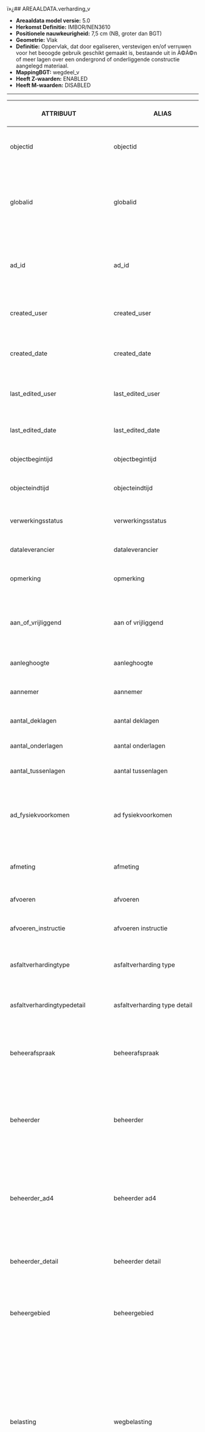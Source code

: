 ï»¿## AREAALDATA.verharding_v

* __Areaaldata model versie:__ 5.0
* __Herkomst Definitie:__ IMBOR/NEN3610
* __Positionele nauwkeurigheid:__ 7,5 cm (NB, groter dan BGT)
* __Geometrie:__ Vlak
* __Definitie:__ Oppervlak, dat door egaliseren, verstevigen en/of verruwen voor het beoogde gebruik geschikt gemaakt is, bestaande uit in Ã©Ã©n of meer lagen over een ondergrond of onderliggende constructie aangelegd materiaal.
* __MappingBGT:__ wegdeel_v
* __Heeft Z-waarden:__ ENABLED
* __Heeft M-waarden:__ DISABLED

***

|__ATTRIBUUT__                             |__ALIAS__                                 |__DATATYPE (length, precision)__       |__DEFINITIE__ (Oorsprong; Superklasse; Attribuuttype; Enumeratie/Referentie; Definitie)|
|------                                    |------                                    |------                                 |-----    |
|objectid                                  |objectid                                  |OID(0,0)                               |PNH; AREAALDATA; Waarde wordt automatisch bepaald; ; Default: None; Intern ArcGIS Identificatienummer, aangemaakt door ArcGIS.
|globalid                                  |globalid                                  |Globalid(38,0)                         |PNH; AREAALDATA; Waarde wordt automatisch bepaald; ; Default: None; Elk object heeft een unieke GlobalID (Global Unique Identifier). Dit is een systeemveld van de ArcGIS software welke noodzakelijk is om een aantal functionaliteiten binnen deze software te kunnen gebruiken.
|ad_id                                     |ad_id                                     |TEXT(255,0)                            |PNH; AREAALDATA; GUID; ; Default: None; Uniek identificatienummer voor het object dat onveranderlijk is zolang het object bestaat in Areaaldata: in format 'AD.[GUID]'. Dit moet worden ingevuld door de aannemer.
|created_user                              |created_user                              |TEXT(255,0)                            |PNH; AREAALDATA; Waarde wordt automatisch bepaald; ; Default: None; Naam van gebruiker die de rij heeft aangemaakt, gegenereerd door ArcGIS.
|created_date                              |created_date                              |DATE(15,0)                             |PNH; AREAALDATA; Waarde wordt automatisch bepaald; ; Default: None; Datum waarop de rij aan de database is toegevoegd, gegenereerd door ArcGIS.
|last_edited_user                          |last_edited_user                          |TEXT(255,0)                            |PNH; AREAALDATA; Waarde wordt automatisch bepaald; ; Default: None; Naam van gebruiker die de laatste mutatie heeft doorgevoerd, gegenereerd door ArcGIS.
|last_edited_date                          |last_edited_date                          |DATE(15,0)                             |PNH; AREAALDATA; Waarde wordt automatisch bepaald; ; Default: None; Datum van de laatste mutatie, gegenereerd door ArcGIS.
|objectbegintijd                           |objectbegintijd                           |DATE(9,0)                              |PNH; AREAALDATA; Vrij invoerveld; ; Default: None; Datum waarop het object bij de bronhouder is ontstaan.
|objecteindtijd                            |objecteindtijd                            |DATE(9,0)                              |PNH; AREAALDATA; Vrij invoerveld; ; Default: None; Datum waarop het object bij de bronhouder niet meer geldig is.
|verwerkingsstatus                         |verwerkingsstatus                         |TEXT(255,0)                            |PNH; AREAALDATA; Enumeratie; keuzelijst [verwerkingsstatus]; Default: None; Status van de gegevens.
|dataleverancier                           |dataleverancier                           |TEXT(255,0)                            |PNH; AREAALDATA; Vrij invoerveld; ; Default: None; Leverancier van de data.
|opmerking                                 |opmerking                                 |TEXT(3000,0)                           |PNH; AREAALDATA; Vrij invoerveld; ; Default: None; Algemene opmerking voor het object, zoals een omschrijving of toelichting.
|aan_of_vrijliggend                        |aan of vrijliggend                        |TEXT(255,0)                            |IMBOR; Verharding; Enueratie/referentie; keuzelijst [AanVrijliggend]; Default: None; Aanduiding voor fietspaden en voetpaden bij objecttype Verharding of deze vrijliggend of aanliggend zijn.
|aanleghoogte                              |aanleghoogte                              |FLOAT(6,2)                             |IMBOR; Constructie; Vrij invoerveld; ; Default: None; Hoogte van het beheerobject t.o.v. NAP in meters.
|aannemer                                  |aannemer                                  |TEXT(255,0)                            |IMBOR; Kunststofverharding; Vrij invoerveld; ; Default: None; Naam van de aannemer die het object aangelegd heeft.
|aantal_deklagen                           |aantal deklagen                           |SHORT(5,0)                             |IMBOR; Asfaltverharding; Vrij invoerveld; ; Default: None; Aantal deklagen bij asfaltverharding.
|aantal_onderlagen                         |aantal onderlagen                         |SHORT(5,0)                             |IMBOR; Asfaltverharding; Vrij invoerveld; ; Default: None; Aantal onderlagen bij asfaltverharding.
|aantal_tussenlagen                        |aantal tussenlagen                        |SHORT(5,0)                             |IMBOR; Asfaltverharding; Vrij invoerveld; ; Default: None; Aantal tussenlagen bij asfaltverharding.
|ad_fysiekvoorkomen                        |ad fysiekvoorkomen                        |TEXT(255,0)                            |PNH; Geo-object; Enueratie/referentie; keuzelijst [Fysiekvoorkomen]; Default: None; Aanduiding van het Â´fysieke voorkomenÂ´ van het beheerobject zoals dat in de BGT is vastgelegd. Overname van het bovenliggende BGT-object.
|afmeting                                  |afmeting                                  |TEXT(255,0)                            |IMBOR; Elementenverharding; Vrij invoerveld; ; Default: None; Aanduiding voor de afmeting van een object in lengte, breedte en hoogte.
|afvoeren                                  |afvoeren                                  |TEXT(3,0)                              |IMBOR; Constructie; Ja/Nee; ; Default: None; Aanduiding of het groenafval afgevoerd moet worden.
|afvoeren_instructie                       |afvoeren instructie                       |TEXT(255,0)                            |IMBOR; Constructie; Vrij invoerveld; ; Default: None; Extra aanwijzing bij het afvoeren van maai-, snoei- en ander groenafval.
|asfaltverhardingtype                      |asfaltverharding type                     |TEXT(255,0)                            |PNH; Asfaltverharding; Enueratie/referentie; keuzelijst [AsfaltverhardingType]; Default: None; verhardingstype volgens IMBOR
|asfaltverhardingtypedetail                |asfaltverharding type detail              |TEXT(255,0)                            |PNH; Asfaltverharding; Enueratie/referentie; keuzelijst [AsfaltverhardingTypeDetail]; Default: None; verhardingstype volgens IMBOR
|beheerafspraak                            |beheerafspraak                            |TEXT(255,0)                            |IMBOR; Beheerd object; Vrij invoerveld; ; Default: None; Attribuut voor het vermelden van aanvullende afspraken over het beheer van een object of voor het vermelden van specificaties van de beheersituatie van een object.
|beheerder                                 |beheerder                                 |TEXT(255,0)                            |IMBOR; Beheerd object; Enueratie/referentie; keuzelijst [BeheerObjectBeheerder]; Default: None; Een publiekrechtelijke instantie of (rechts)persoon die toeziet op de instandhouding van o.a. een object, kunstwerk of waterstaatswerk. De typen beheerder zijn conform de indeling in bronhouders (BGT).
|beheerder_ad4                             |beheerder ad4                             |TEXT(255,0)                            |IMBOR; Beheerd object; Enueratie/referentie; keuzelijst [BeheerObjectBeheerderAD4]; Default: None; Een publiekrechtelijke instantie of (rechts)persoon die toeziet op de instandhouding van o.a. een object, kunstwerk of waterstaatswerk. De typen beheerder zijn conform de indeling in bronhouders (BGT).
|beheerder_detail                          |beheerder detail                          |TEXT(255,0)                            |IMBOR; Beheerd object; Enueratie/referentie; keuzelijst [BeheerObjectBeheerderDetail]; Default: None; Nadere aanduiding van de beheerder van het beheerobject.
|beheergebied                              |beheergebied                              |TEXT(255,0)                            |IMBOR; Gebiedsindeling; Enueratie/referentie; keuzelijst [Beheergebied]; Default: None; De provincie heeft haar gebied in 8 gebieden opgesplitst. Amsterdam (gebied 8) is zelfstandig. Er zijn geen beheerobjecten in Areaaldata.
|belasting                                 |wegbelasting                              |TEXT(255,0)                            |PNH; Verharding; Enueratie/referentie; keuzelijst [WegBelasting]; Default: None; Gemiddelde verkeersbelasting van de verharding. De huidige tabel wegtypen uit publ. 146/147 (Wegtype bestaand) is in feite een combinatie tussen de 'wegcategorie' en de belasting. Deze tabel gaat waarschijnlijk verdwijnen. Vooruitlopend daarop is 'Wegtype bestaand' verwerkt in twee nieuwe tabellen, mede op basis van het CROW-project 'Differentiatie onderhoudsniveaus verhardingen', namelijk in 'wegtype nieuw' en 'belasting'. Op basis van de bestaande wegtype indeling is een indeling in 3 belastingklassen te maken: zwaar, normaal (gemiddeld), licht.
|bergend_vermogen                          |bergend vermogen                          |SHORT(5,0)                             |IMBOR; Verharding; Vrij invoerveld; ; Default: None; De hoeveelheid afvalwater die in de voorziening kan worden geborgen.
|bericht_id                                |bericht id                                |TEXT(255,0)                            |PNH; Geo-object; Vrij invoerveld; ; Default: None; BGT; nummer van het bericht dat PNH heeft verzonnen naar LV
|bermfunctie                               |bermfunctie                               |TEXT(255,0)                            |PNH; Verharding; Enueratie/referentie; keuzelijst [Bermfunctie]; Default: None; functie van de berm
|bestuurlijke_regio                        |bestuurelijke regio                       |TEXT(255,0)                            |PNH; Gebiedsindeling; Enueratie/referentie; keuzelijst [Bestuurlijke regio]; Default: None; De provincie heeft een aantal taken binnen de Noord-Hollandse gemeenten. Zo heeft de commissaris van de Koning (CvdK) een belangrijke rol bij de benoeming van burgemeesters. Ook houdt de provincie toezicht op de financiÃ«n van gemeenten.
|betonverhardingtype                       |betonverharding type                      |TEXT(255,0)                            |PNH; Betonverharding; Enueratie/referentie; keuzelijst [BetonverhardingType]; Default: None; verhardingstype volgens IMBOR
|betonverhardingtypedetail                 |betonverharding type detail               |TEXT(255,0)                            |PNH; Betonverharding; Enueratie/referentie; keuzelijst [BetonverhardingTypeDetail]; Default: None; verhardingstype volgens IMBOR
|bgt_functie                               |bgt functie                               |TEXT(255,0)                            |IMBOR; Geo-object; Waarde wordt automatisch bepaald; ; Default: None; Specificatie van de functie van het object.
|bgt_fysiek_voorkomen                      |bgt fysiekvoorkomen                       |TEXT(255,0)                            |IMBOR; Geo-object; Waarde wordt automatisch bepaald; ; Default: None; Aanduiding van het Â´fysieke voorkomenÂ´ van het beheerobject zoals dat in de BGT is vastgelegd. Overname van het bovenliggende BGT-object.
|bgt_objecttype                            |bgt objecttype                            |TEXT(255,0)                            |IMBOR; Geo-object; Waarde wordt automatisch bepaald; ; Default: None; Specificatie van het BGT/IMGeo-object.
|bgt_opmerking                             |bgt opmerking                             |TEXT(255,0)                            |IMBOR; Geo-object; Waarde wordt automatisch bepaald; ; Default: None; Opmerking die bij het object ten behoeve van de uitwisseling geplaatst kan worden speciaal voor de BGT-applicatie (Geovoorziening).
|bgt_subtype                               |bgt subtype                               |TEXT(255,0)                            |PNH; Geo-object; Vrij invoerveld; ; Default: None; komt uit bgtbeheer waarde
|bijzonderewaarde                          |bijzonderewaarde                          |TEXT(255,0)                            |PNH; Verharding; Vrij invoerveld; ; Default: None; indicatie van de bijzondere waarde
|bor_functie                               |bor functie                               |TEXT(255,0)                            |IMBOR; Geo-object; Waarde wordt automatisch bepaald; ; Default: None; Aanvullend element van het IMBOR-schema in het geo-bor koppelvlak, voor het uitwisselen van functies die niet in de huidige versie van IMGeo voorkomen.
|bor_fysiekvoorkomen                       |bor fysiekvoorkomen                       |TEXT(255,0)                            |IMBOR; Geo-object; Waarde wordt automatisch bepaald; ; Default: None; Aanduiding van het Â´fysieke voorkomen-plusÂ´ van het beheerobject zoals dat in IMGeo is vastgelegd. Overname uit IMGeo-object.
|bouwjaar                                  |bouwjaar                                  |DATE(9,0)                              |IMBOR; Constructie; Vrij invoerveld; ; Default: None; Bouwjaar van het object. Deze kan afwijken van het jaar van aanleg, bijvoorbeeld wanneer een beheerobject hergebruikt wordt.
|breedte                                   |breedte                                   |FLOAT(6,2)                             |PNH; Verharding; Vrij invoerveld; ; Default: None; Breedte van het beheerobject.
|bronhouder                                |bronhouder                                |TEXT(255,0)                            |PNH; Geo-object; Enueratie/referentie; keuzelijst [Bronhouder]; Default: None; De bronhoudercode van het object.
|conversie_id                              |conversie id                              |TEXT(255,0)                            |IMBOR; ReÃ«elObject; Vrij invoerveld; ; Default: None; Uniek kenmerk van een beheerobject uit een oude beheerindeling.
|datum_aanplanting                         |datum aanplanting                         |DATE(9,0)                              |PNH; Verharding; Vrij invoerveld; ; Default: None; datum aanplanting
|dikte_constructie                         |dikte constructie                         |FLOAT(6,2)                             |IMBOR; Constructie; Vrij invoerveld; ; Default: None; Aanduiding van de dikte van de gehele constructie in millimeters inclusief de deklaag van het wegobject.
|domein                                    |domein                                    |TEXT(255,0)                            |IMBOR; Geo-object; Vrij invoerveld; ; Default: None; Unieke verwijzing naar een registratie van objecten.
|draagkrachtig                             |draagkrachtig                             |TEXT(3,0)                              |IMBOR; Verharding; Ja/Nee; ; Default: None; Met draagkrachtig wordt bedoeld dat voertuigen niet meer dan 20 mm mogen insporen (alleen voor bermen).
|ecologisch_beheer                         |ecologisch beheer                         |TEXT(255,0)                            |IMBOR; Elementenverharding; Vrij invoerveld; ; Default: None; Aanduiding of ecologisch beheer van toepassing is.
|eigenaar                                  |eigenaar                                  |TEXT(255,0)                            |IMBOR; Beheerd object; Enueratie/referentie; keuzelijst [BeheerObjectEigenaar]; Default: None; (Rechts)persoon die het meest omvattend recht op een zaak heeft. De typen eigenaren zijn conform de indeling in bronhouders (BGT).
|eigenaar_ad4                              |eigenaar ad4                              |TEXT(255,0)                            |IMBOR; Beheerd object; Enueratie/referentie; keuzelijst [BeheerObjectEigenaarAD4]; Default: None; (Rechts)persoon die het meest omvattend recht op een zaak heeft. De typen eigenaren zijn conform de indeling in bronhouders (BGT).
|eigenaar_detail                           |eigenaar detail                           |TEXT(255,0)                            |IMBOR; Beheerd object; Vrij invoerveld; keuzelijst [BeheerObjectEigenaarDetail]; Default: None; Nadere aanduiding van de eigenaar van het beheerobject.
|eind_registratie                          |eind registratie                          |DATE(15,0)                             |PNH; Geo-object; Vrij invoerveld; ; Default: None; Eind van de periode waarop deze instantie van het object geldig is bij de bronhouder. Wanneer deze waarde niet is ingevuld is de instantie nog geldig.
|elementenverhardingtype                   |elementenverharding type                  |TEXT(255,0)                            |PNH; Elementenverharding; Enueratie/referentie; keuzelijst [ElementenverhardingType]; Default: None; verhardingstype volgens IMBOR
|elementenverhardingtypedetail             |elementenverharding type detail           |TEXT(255,0)                            |PNH; Elementenverharding; Enueratie/referentie; keuzelijst [ElementenverhardingTypeDetail]; Default: None; verhardingstype volgens IMBOR
|elementenverhardingtypeextradet           |elementenverhardingtypeextradet           |TEXT(255,0)                            |PNH; Elementenverharding; Enueratie/referentie; keuzelijst [ElementenverhardingTypeExtraDet]; Default: None; verhardingstype volgens IMBOR
|fabrikant                                 |fabrikant                                 |TEXT(255,0)                            |IMBOR; Constructie; Vrij invoerveld; ; Default: None; Fabrikant van het beheerobject.
|formaat                                   |formaat                                   |TEXT(255,0)                            |IMBOR; Elementenverharding; Vrij invoerveld; ; Default: None; Aanduiding voor het formaat van elementenverharding.
|gebiedstype                               |gebiedstype                               |TEXT(255,0)                            |IMBOR; Gebiedsindeling; Waarde wordt automatisch bepaald; ; Default: None; Aanduiding van het gebiedstype waarbinnen het beheerobject ligt. Conform de indeling zoals toegepast bij de CROW Benchmark Beheerprestaties.
|gebruiksfunctie                           |gebruiksfunctie                           |TEXT(255,0)                            |PNH; Verharding; Enueratie/referentie; keuzelijst [Gebruiksfunctie]; Default: None; Een gebruiksfunctie is de functie die aan een object is toegekend.
|gedeeld_beheer                            |gedeeld beheer                            |TEXT(3,0)                              |IMBOR; Beheerd object; Ja/Nee; ; Default: None; Aanduiding voor het registreren van gedeeld beheer van het object.
|geluidsreducerend                         |geluidsreducerend                         |TEXT(3,0)                              |IMBOR; Asfaltverharding; Ja/Nee; ; Default: None; Registratie of een object een geluidsreducerend effect heeft.
|gemeentenaam                              |gemeentenaam                              |TEXT(255,0)                            |IMBOR; Gebiedsindeling; Enueratie/referentie; keuzelijst [Gemeentenaam]; Default: None; Naam van de gemeente waarbinnen het beheerobject ligt.
|geometrie                                 |geometrie                                 |DOUBLE(10,3)                           |PNH; Geo-object; Vrij invoerveld; ; Default: None; Aanduiding voor de geometrie van het beheerobject.
|gisib_id                                  |gisib_id                                  |TEXT(255,0)                            |PNH; Areaaldata; Waarde wordt automatisch bepaald; ; Default: None; wordt aangemaakt in GISIB
|grondsoortnaam                            |grondsoortnaam                            |TEXT(255,0)                            |IMBOR; Verharding; Enueratie/referentie; keuzelijst [Grondsoort]; Default: None; Aanduiding van de grondsoort op de plaats van het beheerobject. Voor de CROW Systematiek Wegbeheer kunnen de volgende vier grondsoorten worden gebruikt: zand, klei, klei/veen, veen. Overname uit een bodemkaart met grondsoorten of uit een referentielijst.
|halfverhardingtype                        |halfverharding type                       |TEXT(255,0)                            |PNH; Halfverharding; Enueratie/referentie; keuzelijst [HalfverhardingType]; Default: None; verhardingstype volgens IMBOR
|halfverhardingtypedetail                  |halfverharding type detail                |TEXT(255,0)                            |PNH; Halfverharding; Enueratie/referentie; keuzelijst [HalfverhardingTypeDetail]; Default: None; verhardingstype volgens IMBOR
|halte                                     |halte                                     |TEXT(3,0)                              |PNH; Verharding; Ja/Nee; ; Default: None; is er een halte aanwezig
|hectometer                                |hectometer                                |FLOAT(6,2)                             |PNH; Verharding; Vrij invoerveld; ; Default: None; hectometrering
|hmbegin                                   |hmbegin                                   |FLOAT(6,2)                             |PNH; Verharding; Vrij invoerveld; ; Default: None; hectometrering begin berm
|hmeind                                    |hmeind                                    |FLOAT(6,2)                             |PNH; Verharding; Vrij invoerveld; ; Default: None; hectorering eind berm
|hoogte                                    |hoogte                                    |FLOAT(6,2)                             |IMBOR; Verharding; Vrij invoerveld; ; Default: None; Hoogte van het beheerobject in meters.
|identificatie                             |identificatie                             |TEXT(255,0)                            |PNH; Geo-object; Vrij invoerveld; ; Default: None; SVB identificatie
|in_onderzoek                              |in onderzoek                              |TEXT(3,0)                              |PNH; Geo-object; Ja/Nee; ; Default: None; Een aanduiding waarmee wordt aangegeven dat een onderzoek wordt uitgevoerd naar de juistheid van een of meer gegevens van het betreffende object.
|jaardeklaag                               |jaar deklaag                              |DATE(9,0)                              |PNH; Constructie; Vrij invoerveld; ; Default: None; Jaar dat het beheerobject voor hete laatst vervangen
|jaarherstraten                            |jaar herstraten                           |DATE(9,0)                              |PNH; Constructie; Vrij invoerveld; ; Default: None; Jaar dat het beheerobject voor hete laatst vervangen
|kleur                                     |kleur                                     |TEXT(255,0)                            |IMBOR; Constructie; Enueratie/referentie; keuzelijst [Kleur]; Default: None; Kleur van het beheerobject.
|kunststofverhardingtype                   |kunststofverharding type                  |TEXT(255,0)                            |PNH; Kunststofverharding; Enueratie/referentie; keuzelijst [KunststofverhardingType]; Default: None; verhardingstype volgens IMBOR
|kunststofverhardingtypedetail             |kunststofverharding type detail           |TEXT(255,0)                            |PNH; Kunststofverharding; Enueratie/referentie; keuzelijst [KunststofverhardingTypeDetail]; Default: None; verhardingstype volgens IMBOR
|legverband                                |legverband                                |TEXT(255,0)                            |IMBOR; Elementenverharding; Enueratie/referentie; keuzelijst [Legverband]; Default: None; Aanduiding voor de methode waarop stenen en tegels ten opzichte van elkaar worden gelegd.
|lengte                                    |lengte                                    |FLOAT(6,2)                             |PNH; Verharding; Vrij invoerveld; ; Default: None; Lengte van het beheerobject.
|lengte_van_voegen                         |lengte van voegen                         |FLOAT(6,2)                             |PNH; Verharding; Vrij invoerveld; ; Default: None; Alleen bij cementbeton, de lengte van de voegen in meters op het wegobject.
|leverancier                               |leverancier                               |TEXT(255,0)                            |IMBOR; Constructie; Vrij invoerveld; ; Default: None; Leverancier van het beheerobject.
|ligging                                   |ligging                                   |TEXT(255,0)                            |PNH; Gebiedsindeling; Enueratie/referentie; keuzelijst [KOMgrens]; Default: None; Aanduiding van de ligging van het beheerobject binnen of buiten de bebouwde kom.
|lv_publicatiedatum                        |lv publicatiedatum                        |DATE(15,0)                             |PNH; Geo-object; Vrij invoerveld; ; Default: None; Tijdstip waarop deze instantie van het beheerobject is opgenomen in de landelijke voorziening.
|maximale_valhoogte                        |maximale valhoogte                        |FLOAT(6,2)                             |IMBOR; Verharding; Vrij invoerveld; ; Default: None; De maximale valhoogte van een speeltoestel is de hoogte waarbij het risico van een val aanvaardbaar wordt geacht. Hoe hoger het toestel, des te hoger moet de maximale valhoogte van het bodemmateriaal zijn. De maximale valhoogtes van de natuurlijke bodemmaterialen zijn gebaseerd op de Europese norm EN 1177. De maximale valhoogtes van de overige materialen zijn gebaseerd op testrapporten van leveranciers. De maximale valhoogte kan ook gebruikt worden bij verharding rondom trappen en palen.
|meting_datum                              |meting datum                              |DATE(9,0)                              |PNH; VerhardingsInspectie; Vrij invoerveld; ; Default: None; Datum van de Meting
|meting_inspecteur                         |meting inspecteur                         |TEXT(255,0)                            |PNH; VerhardingsInspectie; Vrij invoerveld; ; Default: None; Inspecterende partij spoorvorming, langsonvlakheid, dwarsonvlakheid.
|meting_type                               |meting type                               |TEXT(255,0)                            |PNH; VerhardingsInspectie; Vrij invoerveld; ; Default: None; Soort Meting
|meting_waarde                             |meting waarde                             |TEXT(255,0)                            |PNH; VerhardingsInspectie; Vrij invoerveld; ; Default: None; Waarde van de Meting
|modaliteit                                |modaliteit                                |TEXT(255,0)                            |IMBOR; Verharding; Enueratie/referentie; keuzelijst [Modaliteit]; Default: None; Registratie van de modaliteiten die gebruik maken van het objecttype. Een vervoermiddel, vervoersmodaliteit of transportmiddel is een technische constructie of inrichting die vooral dient om personen of goederen te verplaatsen, veelal in het verkeer, ook de voetganger wordt onder vervoersmodaliteit verstaan.
|objectnaam                                |objectnaam                                |TEXT(255,0)                            |IMBOR; ReÃ«elObject; Vrij invoerveld; ; Default: None; Naam van het beheerobject.
|omtrek                                    |omtrek                                    |DOUBLE(10,3)                           |PNH; Geo-object; Vrij invoerveld; ; Default: None; Omtrek in meters, dit wordt automatisch gevuld uit SHAPE_Length
|onderhouder                               |onderhouder                               |TEXT(255,0)                            |PNH; Beheerd object; Enueratie/referentie; keuzelijst [BeheerObjectOnderhouder]; Default: None; Organisatie die verantwoordelijk is voor het onderhoud van het beheerobject.
|onderhoudsfrequentie                      |onderhoudsfrequentie                      |TEXT(255,0)                            |IMBOR; Constructie; Enueratie/referentie; keuzelijst [Onderhoudsfrequentie]; Default: None; Frequentie voor het onderhouden van het object, hierbij gaat het om werkzaamheden zoals knippen, snoeien en maaien.
|openbare_ruimtenaam                       |openbare ruimtenaam                       |TEXT(255,0)                            |IMBOR; Gebiedsindeling; Vrij invoerveld; ; Default: None; Aanduiding van de openbare ruimte, zoals gedefinieerd in IMGeo of in de BAG, waarbinnen het beheerobject ligt. Overname uit IMGeo-bestand met grenzen openbare ruimtes of uit de Basisregistraties voor Adressen en Gebouwen (zonder begrenzing).
|oppervlakte                               |oppervlakte                               |DOUBLE(10,3)                           |PNH; Geo-object; Vrij invoerveld; ; Default: None; Oppervlakte in m2, dit wordt automatisch gevuld uit SHAPE_Area
|optalud                                   |optalud                                   |TEXT(3,0)                              |PNH; Geo-object; Ja/Nee; ; Default: None; Aanduiding of het beheerobject wel of niet op een hellend vlak ligt. De taludsteilte wordt apart geregistreerd. Overname uit BGT-object.
|plaatsoriÃ«ntatie                          |plaatsoriÃ«ntatie                          |TEXT(255,0)                            |PNH; Verharding; Enueratie/referentie; keuzelijst [Plaatsorientatie]; Default: None; Positie van het wegobject binnen het wegvak.
|plus_functie                              |plus functie                              |TEXT(255,0)                            |IMBOR; Verharding; Waarde wordt automatisch bepaald; ; Default: None; Specificatie van de functie van het object volgens IMGeo.
|plus_fysiekvoorkomen                      |plus fysiekvoorkomen                      |TEXT(255,0)                            |IMBOR; Geo-object; Waarde wordt automatisch bepaald; ; Default: None; Aanduiding van het Â´fysieke voorkomen-plusÂ´ van het beheerobject zoals dat in IMGeo is vastgelegd. Overname uit IMGeo-object.
|relatieve_hoogteligging                   |relatieve hoogteligging                   |FLOAT(6,2)                             |PNH; Geo-object; Vrij invoerveld; ; Default: None; Aanduiding voor de relatieve hoogte van het beheerobject.
|shape_area                                |shape area                                |DOUBLE(10,3)                           |PNH; Geo-object; Vrij invoerveld; ; Default: None; Oppervlakte in m2, dit wordt berekend in bepaalde applicaties
|shape_length                              |shape length                              |DOUBLE(10,3)                           |PNH; Geo-object; Vrij invoerveld; ; Default: None; Omtrek in meters, dit wordt berekend in bepaalde applicaties
|soort_voeg                                |soort voeg                                |TEXT(255,0)                            |IMBOR; Verharding; Enueratie/referentie; keuzelijst [SoortVoeg]; Default: None; Aanduiding voor het soort voeg (plaatsing) in het Verhardingsobject.
|status                                    |status                                    |TEXT(255,0)                            |PNH; Geo-object; Enueratie/referentie; keuzelijst [Status]; Default: None; Status van het beheerobject in het inwinningsproces van de geometrie. Wordt gebruikt voor schets- en definitieve geometrie.
|taludsteilte                              |taludsteilte                              |TEXT(255,0)                            |IMBOR; Verharding; Vrij invoerveld; ; Default: None; Aanduiding van de steilte van het talud.
|theoretisch_eindjaar                      |theoretisch eindjaar                      |DATE(9,0)                              |IMBOR; Constructie; Vrij invoerveld; ; Default: None; Jaar dat het beheerobject aan het theoretische einde van haar levensduur is.
|tijdstip_registratie                      |tijdstipRegistratie                       |DATE(15,0)                             |PNH; Geo-object; Waarde wordt automatisch bepaald; ; Default: None; Tijdstip waarop deze versie van het informatieobject is opgenomen in de registratie.
|toelichting_gemengde_bestrating           |toelichting gemengde bestrating           |TEXT(255,0)                            |IMBOR; Elementenverharding; Vrij invoerveld; ; Default: None; Mogelijkheid om bij gemengde bestrating aan te geven welke verschillende elementenverharding er gebruikt is.
|traject                                   |traject                                   |TEXT(255,0)                            |PNH; Gebiedsindeling; Enueratie/referentie; keuzelijst [Traject]; Default: None; traject; AD_ID foreign key
|traject_nummer                            |traject nummer                            |TEXT(255,0)                            |PNH; Gebiedsindeling; Enueratie/referentie; keuzelijst [Trajectnummer]; Default: None; traject; N-nummer
|tweede_beheerder                          |tweede beheerder                          |TEXT(255,0)                            |IMBOR; Beheerd object; Vrij invoerveld; ; Default: None; Registratie van de tweede beheerder in geval van gedeeld beheer.
|tweede_eigenaar                           |tweede eigenaar                           |TEXT(255,0)                            |IMBOR; Beheerd object; Vrij invoerveld; ; Default: None; Registratie van de tweede eigenaar in geval van gedeeld eigenaarschap.
|type                                      |type verharding                           |TEXT(255,0)                            |IMBOR; Verharding; Enueratie/referentie; keuzelijst [Verhardingstype]; Default: None; Typering van het beheerobject.
|type_asfaltverharding_ad4                 |type asflatverharding ad4                 |TEXT(255,0)                            |PNH; Asfaltverharding; Enueratie/referentie; keuzelijst [TypeVerhardingAD4]; Default: None; verhardingstype volgens de ingevulde waarde in AD4
|type_berm_beheer                          |type berm beheer                          |TEXT(255,0)                            |PNH; Verharding; Enueratie/referentie; keuzelijst [Type berm beheer]; Default: None; type berm beheer
|type_betonverharding_ad4                  |type betonverharding ad4                  |TEXT(255,0)                            |PNH; Betonverharding; Enueratie/referentie; keuzelijst [TypeVerhardingAD4]; Default: None; verhardingstype volgens de ingevulde waarde in AD4
|type_conservering                         |type conservering                         |TEXT(255,0)                            |IMBOR; Constructie; Enueratie/referentie; keuzelijst [Conservering]; Default: None; Aanduiding voor de wijze waarop het object geconserveerd is.
|type_constructie                          |type constructie                          |TEXT(255,0)                            |IMBOR; Verharding; Enueratie/referentie; keuzelijst [TypeConstructie]; Default: None; Aanduiding van de zwaarte van de constructie van het beheerobject.
|type_elementenverharding_ad4              |type elementenverharding ad4              |TEXT(255,0)                            |PNH; Elementenverharding; Enueratie/referentie; keuzelijst [TypeVerhardingAD4]; Default: None; verhardingstype volgens de ingevulde waarde in AD4
|type_halfverharding_ad4                   |type halfverharding ad4                   |TEXT(255,0)                            |PNH; Halfverharding; Enueratie/referentie; keuzelijst [TypeVerhardingAD4]; Default: None; verhardingstype volgens de ingevulde waarde in AD4
|type_kunststofverharding_ad4              |type kunststofverharding ad4              |TEXT(255,0)                            |PNH; Kunststofverharding; Enueratie/referentie; keuzelijst [TypeVerhardingAD4]; Default: None; verhardingstype volgens de ingevulde waarde in AD4
|type_rijstrook                            |type rijstrook                            |TEXT(255,0)                            |IMBOR; Verharding; Enueratie/referentie; keuzelijst [TypeRijstrook]; Default: None; Begrensd gedeelte van de rijbaan dat voldoende breed is voor een rij van het voor dat gedeelte bestemde verkeer.
|type_verharding_detail                    |type verharding detail                    |TEXT(255,0)                            |IMBOR; Verharding; Enueratie/referentie; keuzelijst [VerhardingsTypeDetail]; Default: None; Nadere typering van het type beheerobject.
|type_verharding_extra_detail              |type verharding extra detail              |TEXT(255,0)                            |IMBOR; Verharding; Enueratie/referentie; keuzelijst [VerhardingsTypeExtraDetail]; Default: None; Extra typering van het beheerobject, nadere typering van type gedetailleerd.
|typeplaaginvasiesoort                     |typeplaaginvasiesoort                     |TEXT(255,0)                            |PNH; Verharding; Enueratie/referentie; keuzelijst [Type plaagsoort land]; Default: None; type plaag soort; 
|typeplantvak1                             |typeplantvak1                             |TEXT(255,0)                            |PNH; Verharding; Enueratie/referentie; keuzelijst [Type plantvak]; Default: None; type plantvak
|typeplantvak2                             |typeplantvak2                             |TEXT(255,0)                            |PNH; Verharding; Enueratie/referentie; keuzelijst [Type plantvak]; Default: None; type plantvak
|typeplantvak3                             |typeplantvak3                             |TEXT(255,0)                            |PNH; Verharding; Enueratie/referentie; keuzelijst [Type plantvak]; Default: None; type plantvak
|typeplantvak4                             |typeplantvak4                             |TEXT(255,0)                            |PNH; Verharding; Enueratie/referentie; keuzelijst [Type plantvak]; Default: None; type plantvak
|typespec                                  |typespec                                  |TEXT(255,0)                            |PNH; Verharding; Enueratie/referentie; keuzelijst [Typespec]; Default: None; Nadere typerinig van het object
|vegen                                     |vegen                                     |TEXT(3,0)                              |IMBOR; Verharding; Ja/Nee; ; Default: None; Aanduiding voor het wel of niet vegen een Verhardingsobject.
|veiligheidsregio                          |veikigheidsregio                          |TEXT(255,0)                            |IMBOR; Gebiedsindeling; Enueratie/referentie; keuzelijst [Veiligheidsregio]; Default: None; De provincie is betrokken bij het beheersen van rampen en crises. Noord-Holland is verdeeld in 5 veiligheidsregioâ€™s
|verhardingscategorie                      |verhardingscategorie                      |SHORT(5,0)                             |PNH; Verharding; Subtype; ; Default: None; Verhardingstype algemeen: ie asfalt of beton of element of half of kunststof; dit als eerste ingang naar type verharding
|verhoogde_ligging                         |verhoogde ligging                         |TEXT(3,0)                              |IMBOR; Verharding; Ja/Nee; ; Default: None; Aanduiding voor een wegobject met een verhoogde ligging t.o.v. de rijbaan.
|voeg                                      |voeg                                      |TEXT(255,0)                            |IMBOR; Verharding; Enueratie/referentie; keuzelijst [Voeg]; Default: None; Aanduiding van het type voeg. Naad of opening tussen twee aansluitende gedeelten van een of meer constructies.
|voegvulling                               |voegvulling                               |TEXT(255,0)                            |IMBOR; Verharding; Enueratie/referentie; keuzelijst [Voegvulling]; Default: None; Aanduiding van het type voegvulling.
|waterdoorlatendheid                       |waterdoorlatendheid                       |TEXT(255,0)                            |IMBOR; Elementenverharding; Enueratie/referentie; keuzelijst [Waterdoorlatendheid]; Default: None; Waterdoorlatendheid betreft de aanwezigheid van infiltratiebestrating. Bij infiltratiebestrating loopt water niet meer via kolken in het riool, maar door (waterdoorlatend) of langs (waterpasserend) de bestrating de grond in.
|waterschapnaam                            |waterschapnaam                            |TEXT(255,0)                            |IMBOR; Gebiedsindeling; Enueratie/referentie; keuzelijst [Waterschappen]; Default: None; Aanduiding van het waterschap, waarbinnen het beheerobject ligt. Overname uit IMGeo-bestand met waterschapsgrenzen.
|weg_verlicht                              |weg verlicht                              |TEXT(3,0)                              |PNH; Verharding; Ja/Nee; ; Default: None; is de weg verlicht?
|wegindeling                               |wegindeling                               |TEXT(255,0)                            |PNH; Verharding; Enueratie/referentie; keuzelijst [Wegindeling]; Default: None; hoeveel rijstrook
|wegtype                                   |wegtype                                   |TEXT(255,0)                            |IMBOR; Verharding; Enueratie/referentie; keuzelijst [Wegtype]; Default: None; Classificatie van een weg naar verkeersfunctie binnen het totale netwerk van wegen, die als zodanig voor de weggebruiker goed herkenbaar zijn.
|wegtype_ad4                               |wegtype ad4                               |TEXT(255,0)                            |PNH; Verharding; Enueratie/referentie; keuzelijst [WegtypeAD4]; Default: None; Classificatie van een weg naar verkeersfunctie binnen het totale netwerk van wegen, die als zodanig voor de weggebruiker goed herkenbaar zijn.
|wegtype_bestaand                          |wegtype bestaand                          |TEXT(255,0)                            |IMBOR; Verharding; Enueratie/referentie; keuzelijst [WegtypeBestaand]; Default: None; Indeling in wegtypen conform de CROW Systematiek Wegbeheer.
|wegtype_detail                            |wegtype detail                            |TEXT(255,0)                            |IMBOR; Verharding; Enueratie/referentie; keuzelijst [WegtypeDetail]; Default: None; Nadere aanduiding van de classificatie van een weg naar verkeersfunctie binnen het totale netwerk van wegen, die als zodanig voor de weggebruiker goed herkenbaar zijn.
|wegvak                                    |wegvak                                    |TEXT(255,0)                            |PNH; Gebiedsindeling; Vrij invoerveld; ; Default: None; Overname van het wegvaknummer uit vorige indeling; uniek AD_ID
|wegvaknummer                              |wegvaknummer                              |TEXT(255,0)                            |PNH; Gebiedsindeling; Vrij invoerveld; ; Default: None; de nummer van de wegvak
|wgv_afstandtot                            |wgv afstandtot                            |TEXT(255,0)                            |PNH; Gebiedsindeling; Vrij invoerveld; ; Default: None; Aanduiding bij welk wwegindexeringspaal (hectometerpaal) het inspectievak eindigt
|wgv_afstandvan                            |wgv afstandvan                            |TEXT(255,0)                            |PNH; Gebiedsindeling; Vrij invoerveld; ; Default: None; Aanduiding bij welk wwegindexeringspaal (hectometerpaal) het inspectievak begint
|zettingsgevoeligheid                      |zettingsgevoeligheid                      |TEXT(255,0)                            |IMBOR; Verharding; Enueratie/referentie; keuzelijst [Zettingsgevoeligheid]; Default: None; â€˜Zettingsgevoeligâ€™ is de indicatie van de zettingsgevoeligheid van de ondergrond of bodem. Zetting is het proces waar grond onder invloed van een belasting wordt samengedrukt. Dit gebeurt ook wel geleidelijk en min of meer gelijkmatig.
|zijde                                     |zijde                                     |TEXT(255,0)                            |PNH; Verharding; Enueratie/referentie; keuzelijst [Zijde]; Default: None; zijde van de weg waar de beheerobject zich bevindt

***

